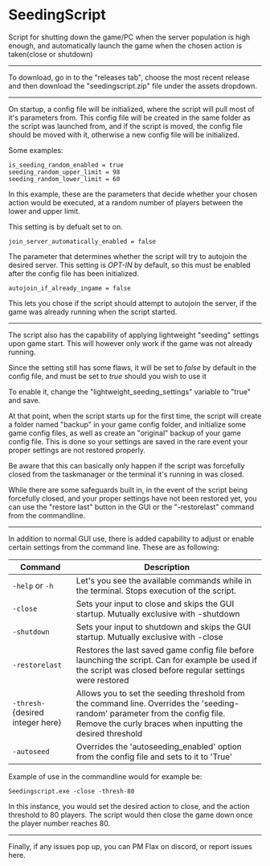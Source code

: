 # SeedingScript

Script for shutting down the game/PC when the server population is high enough, and automatically launch the game when the chosen action is taken(close or shutdown)
***
To download, go in to the "releases tab", choose the most recent release and then download the "seedingscript.zip" file under the assets dropdown.
***
On startup, a config file will be initialized, where the script will pull most of it's parameters from.
This config file will be created in the same folder as the script was launched from, and if the script is moved,
the config file should be moved with it, otherwise a new config file will be initialized.



Some examples:
````
is_seeding_random_enabled = true
seeding_random_upper_limit = 98
seeding_random_lower_limit = 60
````
In this example, these are the parameters that decide whether your chosen action would be executed, at a random number of players between the lower and upper limit.

This setting is by defualt set to on.
````
join_server_automatically_enabled = false
````
The parameter that determines whether the script will try to autojoin the desired server.
This setting is *OPT-IN* by default, so this must be enabled after the config file has been initialized.
````
autojoin_if_already_ingame = false
````
This lets you chose if the script should attempt to autojoin the server, if the game was already running when the script started.


***


The script also has the capability of applying lightweight "seeding" settings upon game start.
This will however only work if the game was not already running.

Since the setting still has some flaws, it will be set to *false* by default in the config file, and must be set to *true* should you wish to use it

To enable it, change the "lightweight_seeding_settings" variable to "true" and save.

At that point, when the script starts up for the first time,
the script will create a folder named "backup" in your game config folder,
and initialize some game config files, as well as create an "original" backup of your game config file.
This is done so your settings are saved in the rare event your proper settings are not restored properly.

Be aware that this can basically only happen if the script was forcefully closed from the taskmanager or the terminal it's running in was closed.

While there are some safeguards built in, in the event of the script being forcefully closed, and your proper settings have not been restored yet, you can use the "restore last" button in the GUI or the "-restorelast" command from the commandline.
***
In addition to normal GUI use, there is added capability to adjust or enable certain settings from the command line.
These are as following:

| Command | Description |
|------------|-----------------|
| `-help` or `-h` | Let's you see the available commands while in the terminal. Stops execution of the script. |
| `-close` | Sets your input to close and skips the GUI startup. Mutually exclusive with -shutdown|
| `-shutdown` | Sets your input to shutdown and skips the GUI startup. Mutually exclusive with -close |
| `-restorelast` | Restores the last saved game config file before launching the script. Can for example be used if the script was closed before regular settings were restored|
| `-thresh-`{desired integer here}| Allows you to set the seeding threshold from the command line. Overrides the 'seeding-random' parameter from the config file. Remove the curly braces when inputting the desired threshold|
| `-autoseed` | Overrides the 'autoseeding_enabled' option from the config file and sets to it to 'True'

Example of use in the commandline would for example be:

````
Seedingscript.exe -close -thresh-80
````

In this instance, you would set the desired action to close, and the action threshold to 80 players.
The script would then close the game down once the player number reaches 80.



***
Finally, if any issues pop up, you can PM Flax on discord, or report issues here.
